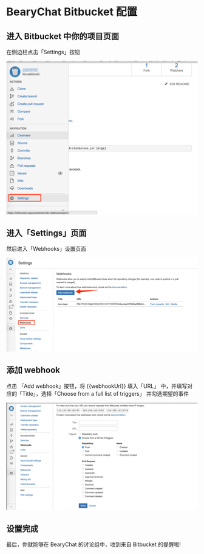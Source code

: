 # BearyChat Bitbucket 配置

## 进入 Bitbucket 中你的项目页面

在侧边栏点击「Settings」按钮

![](/images/tutorial/bitbucket_settings.png)

## 进入「Settings」页面

然后进入「Webhooks」设置页面

![](/images/tutorial/bitbucket_add_webhook.png)

## 添加 webhook

点击 「Add webhook」按钮，将 {{webhookUrl}} 填入「URL」 中，并填写对应的「Title」，选择「Choose from a full list of triggers」 并勾选期望的事件

![](/images/tutorial/bitbucket_webhook.png)

## 设置完成

最后，你就能够在 BearyChat 的讨论组中，收到来自 Bitbucket 的提醒啦!
